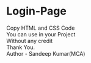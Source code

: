 # Login-Page
Copy HTML and CSS Code
<br>
You can use in your Project
<br>
Without any credit
<br>
Thank You.
<br>
Author - Sandeep Kumar(MCA)
